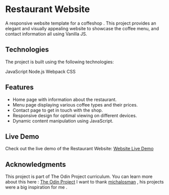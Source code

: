 # Restaurant Website

A responsive website template for a coffeshop . This project provides an elegant and visually appealing website to showcase the coffee menu, and contact information all using Vanilla JS.

## Technologies
The project is built using the following technologies:

JavaScript
Node.js
Webpack
CSS

## Features
- Home page with information about the restaurant.
- Menu page displaying various coffee types and their prices.
- Contact page to get in touch with the shop.
- Responsive design for optimal viewing on different devices.
- Dynamic content manipulation using JavaScript.

## Live Demo
Check out the live demo of the Restaurant Website: [Website Live Demo](https://schismond.github.io/coffee-shop/)

## Acknowledgments 
This project is part of The Odin Project curriculum.
You can learn more about this here : [The Odin Project](https://www.theodinproject.com/)
I want to thank [michalosman](https://github.com/michalosman) , his projects were a big inspiration for me .